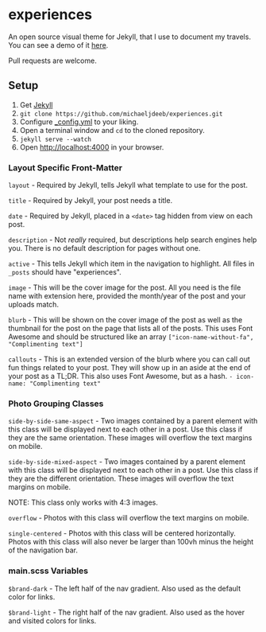 experiences
===========

An open source visual theme for Jekyll, that I use to document my travels. You can see a demo of it [here](http://michaeljdeeb.com/experiences/).

Pull requests are welcome.

## Setup
1. Get [Jekyll](https://help.github.com/articles/using-jekyll-with-pages/)
2. `git clone https://github.com/michaeljdeeb/experiences.git`
3. Configure [_config.yml](config.yml) to your liking.
4. Open a terminal window and `cd` to the cloned repository.
5. `jekyll serve --watch`
6. Open [http://localhost:4000](http://localhost:4000) in your browser.

### Layout Specific Front-Matter
`layout` - Required by Jekyll, tells Jekyll what template to use for the post.

`title` - Required by Jekyll, your post needs a title.

`date` - Required by Jekyll, placed in a `<date>` tag hidden from view on each post.

`description` - Not *really* required, but descriptions help search engines help you. There is no default description for pages without one.

`active` - This tells Jekyll which item in the navigation to highlight. All files in `_posts` should have "experiences".

`image` - This will be the cover image for the post. All you need is the file name with extension here, provided the month/year of the post and your uploads match.

`blurb` - This will be shown on the cover image of the post as well as the thumbnail for the post on the page that lists all of the posts. This uses Font Awesome and should be structured like an array `["icon-name-without-fa", "Complimenting text"]`

`callouts` - This is an extended version of the blurb where you can call out fun things related to your post. They will show up in an aside at the end of your post as a TL;DR. This also uses Font Awesome, but as a hash. `- icon-name: "Complimenting text"`


### Photo Grouping Classes
`side-by-side-same-aspect` - Two images contained by a parent element with this class will be displayed next to each other in a post. Use this class if they are the same orientation. These images will overflow the text margins on mobile.

`side-by-side-mixed-aspect` - Two images contained by a parent element with this class will be displayed next to each other in a post. Use this class if they are the different orientation. These images will overflow the text margins on mobile.

NOTE: This class only works with 4:3 images.

`overflow` - Photos with this class will overflow the text margins on mobile.

`single-centered` - Photos with this class will be centered horizontally. Photos with this class will also never be larger than 100vh minus the height of the navigation bar.


### main.scss Variables
`$brand-dark` - The left half of the nav gradient. Also used as the default color for links.

`$brand-light` - The right half of the nav gradient. Also used as the hover and visited colors for links.
